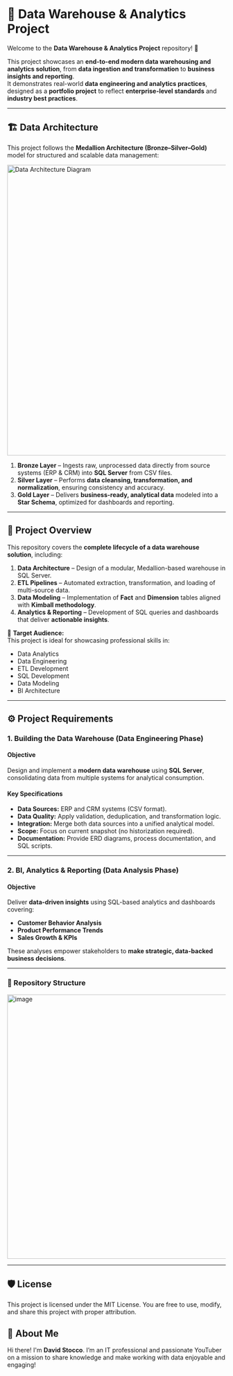 # 🧠 Data Warehouse & Analytics Project  

Welcome to the **Data Warehouse & Analytics Project** repository! 🚀  

This project showcases an **end-to-end modern data warehousing and analytics solution**, from **data ingestion and transformation** to **business insights and reporting**.  
It demonstrates real-world **data engineering and analytics practices**, designed as a **portfolio project** to reflect **enterprise-level standards** and **industry best practices**.  

---

## 🏗️ Data Architecture  

This project follows the **Medallion Architecture (Bronze–Silver–Gold)** model for structured and scalable data management:  

<img width="1317" height="671" alt="Data Architecture Diagram" src="https://github.com/user-attachments/assets/8639872a-d7e7-4f95-877b-1c183422a718" />  

1. **Bronze Layer** – Ingests raw, unprocessed data directly from source systems (ERP & CRM) into **SQL Server** from CSV files.  
2. **Silver Layer** – Performs **data cleansing, transformation, and normalization**, ensuring consistency and accuracy.  
3. **Gold Layer** – Delivers **business-ready, analytical data** modeled into a **Star Schema**, optimized for dashboards and reporting.  

---

## 📖 Project Overview  

This repository covers the **complete lifecycle of a data warehouse solution**, including:  

1. **Data Architecture** – Design of a modular, Medallion-based warehouse in SQL Server.  
2. **ETL Pipelines** – Automated extraction, transformation, and loading of multi-source data.  
3. **Data Modeling** – Implementation of **Fact** and **Dimension** tables aligned with **Kimball methodology**.  
4. **Analytics & Reporting** – Development of SQL queries and dashboards that deliver **actionable insights**.  

🎯 **Target Audience:**  
This project is ideal for showcasing professional skills in:  
- Data Analytics  
- Data Engineering  
- ETL Development  
- SQL Development  
- Data Modeling  
- BI Architecture  

---

## ⚙️ Project Requirements  

### **1. Building the Data Warehouse (Data Engineering Phase)**  

#### Objective  
Design and implement a **modern data warehouse** using **SQL Server**, consolidating data from multiple systems for analytical consumption.  

#### Key Specifications  
- **Data Sources:** ERP and CRM systems (CSV format).  
- **Data Quality:** Apply validation, deduplication, and transformation logic.  
- **Integration:** Merge both data sources into a unified analytical model.  
- **Scope:** Focus on current snapshot (no historization required).  
- **Documentation:** Provide ERD diagrams, process documentation, and SQL scripts.  

---

### **2. BI, Analytics & Reporting (Data Analysis Phase)**  

#### Objective  
Deliver **data-driven insights** using SQL-based analytics and dashboards covering:  
- **Customer Behavior Analysis**  
- **Product Performance Trends**  
- **Sales Growth & KPIs**  

These analyses empower stakeholders to **make strategic, data-backed business decisions**.  

---

### 📂 Repository Structure

<img width="1213" height="610" alt="image" src="https://github.com/user-attachments/assets/9e76414d-7311-46dc-acbe-cd888729ce2d" />


---

## 🛡️ License
This project is licensed under the MIT License. You are free to use, modify, and share this project with proper attribution.

## 🌟 About Me
Hi there! I'm **David Stocco**. I’m an IT professional and passionate YouTuber on a mission to share knowledge and make working with data enjoyable and engaging!

